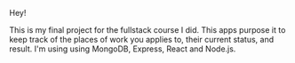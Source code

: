 Hey! 

This is my final project for the fullstack course I did. This apps purpose it to keep track of the places of work you applies to, their current status, and result. 
I'm using using MongoDB, Express, React and Node.js.
